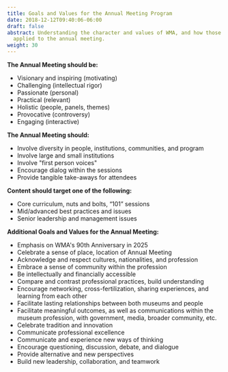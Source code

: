 ```yaml
---
title: Goals and Values for the Annual Meeting Program
date: 2018-12-12T09:40:06-06:00
draft: false
abstract: Understanding the character and values of WMA, and how those are
  applied to the annual meeting.
weight: 30
---
```

**The Annual Meeting should be:**

* Visionary and inspiring (motivating)
* Challenging (intellectual rigor)
* Passionate (personal)
* Practical (relevant)
* Holistic (people, panels, themes)
* Provocative (controversy)
* Engaging (interactive)

**The Annual Meeting should:**

* Involve diversity in people, institutions, communities, and program
* Involve large and small institutions
* Involve "first person voices"
* Encourage dialog within the sessions
* Provide tangible take-aways for attendees

**Content should target one of the following:**

* Core curriculum, nuts and bolts, “101” sessions
* Mid/advanced best practices and issues
* Senior leadership and management issues

**Additional Goals and Values for the Annual Meeting:**

* E﻿mphasis on WMA's 90th Anniversary in 2025
* C﻿elebrate a sense of place, location of Annual Meeting
* Acknowledge and respect cultures, nationalities, and profession
* Embrace a sense of community within the profession
* Be intellectually and financially accessible
* Compare and contrast professional practices, build understanding
* Encourage networking, cross-fertilization, sharing experiences, and learning from each other
* Facilitate lasting relationships between both museums and people
* Facilitate meaningful outcomes, as well as communications within the museum profession, with government, media, broader community, etc.
* Celebrate tradition and innovation
* Communicate professional excellence
* Communicate and experience new ways of thinking
* Encourage questioning, discussion, debate, and dialogue
* Provide alternative and new perspectives
* Build new leadership, collaboration, and teamwork